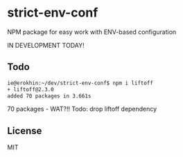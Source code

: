 strict-env-conf
===============

NPM package for easy work with ENV-based configuration

IN DEVELOPMENT TODAY!

Todo
----

```bash
ie@erokhin:~/dev/strict-env-conf$ npm i liftoff
+ liftoff@2.3.0
added 70 packages in 3.661s
```

70 packages - WAT?!! Todo: drop liftoff dependency 

License
-------

MIT
